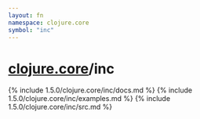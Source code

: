 ```yaml
---
layout: fn
namespace: clojure.core
symbol: "inc"
---
```


# [clojure.core](../)/inc

{% include 1.5.0/clojure.core/inc/docs.md %}
{% include 1.5.0/clojure.core/inc/examples.md %}
{% include 1.5.0/clojure.core/inc/src.md %}

